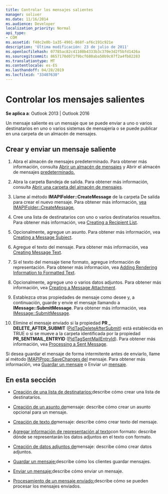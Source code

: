 ```yaml
---
title: Controlar los mensajes salientes
manager: soliver
ms.date: 11/16/2014
ms.audience: Developer
localization_priority: Normal
api_type:
- COM
ms.assetid: f40c2e0b-1a35-4901-868f-af6c191c921e
description: 'Última modificación: 23 de julio de 2011'
ms.openlocfilehash: 07785ac82c41108b4333b3c370e3d2f5bfd1426a
ms.sourcegitcommit: 8657170d071f9bcf680aba50b9c07f2a4fb82283
ms.translationtype: MT
ms.contentlocale: es-ES
ms.lasthandoff: 04/28/2019
ms.locfileid: "33407630"
---
```

# <a name="handling-an-outgoing-message"></a>Controlar los mensajes salientes

**Se aplica a**: Outlook 2013 | Outlook 2016 
  
Un mensaje saliente es un mensaje que se puede enviar a uno o varios destinatarios en uno o varios sistemas de mensajería o se puede publicar en una carpeta de un almacén de mensajes.
  
## <a name="create-and-send-an-outgoing-message"></a>Crear y enviar un mensaje saliente
  
1. Abra el almacén de mensajes predeterminado. Para obtener más información, consulta [Abrir un almacén de mensajes](opening-a-message-store.md) y Abrir el almacén de mensajes [predeterminado.](opening-the-default-message-store.md)
    
2. Abra la carpeta Bandeja de salida. Para obtener más información, consulta [Abrir una carpeta del almacén de mensajes](opening-a-message-store-folder.md).
    
3. Llame al método **IMAPIFolder::CreateMessage** de la carpeta De salida para crear el nuevo mensaje. Para obtener más información, [vea IMAPIFolder::CreateMessage](imapifolder-createmessage.md),
    
4. Cree una lista de destinatarios con uno o varios destinatarios resueltos. Para obtener más información, vea [Creating a Recipient List](creating-a-recipient-list.md).
    
5. Opcionalmente, agregue un asunto. Para obtener más información, vea [Creating a Message Subject](creating-a-message-subject.md).
    
6. Agregue el texto del mensaje. Para obtener más información, vea [Creating Message Text](creating-message-text.md).
    
7. Si el texto del mensaje tiene formato, agregue información de representación. Para obtener más información, vea [Adding Rendering Information to Formatted Text](adding-rendering-information-to-formatted-text.md).
    
8. Opcionalmente, agregue uno o varios datos adjuntos. Para obtener más información, vea [Creating a Message Attachment](creating-a-message-attachment.md).
    
9. Establezca otras propiedades de mensaje como desee y, a continuación, guarde y envíe el mensaje llamando a **IMessage::SubmitMessage**. Para obtener más información, vea [IMessage::SubmitMessage](imessage-submitmessage.md).
    
10. Elimine el mensaje enviado si la propiedad **PR \_ DELETE_AFTER_SUBMIT** ([PidTagDeleteAfterSubmit](pidtagdeleteaftersubmit-canonical-property.md)) está establecida en TRUE o si se mueve a la carpeta identificada por la propiedad **PR_SENTMAIL_ENTRYID** ([PidTagSentMailEntryId](pidtagsentmailentryid-canonical-property.md)). Para obtener más información, vea [Processing a Sent Message](processing-a-sent-message.md).
    
Si desea guardar el mensaje de forma intermitente antes de enviarlo, llame al método [IMAPIProp::SaveChanges del](imapiprop-savechanges.md) mensaje. Para obtener más información, vea [Guardar un mensaje](saving-a-message.md) o Enviar un [mensaje](sending-a-message.md). 
  
## <a name="in-this-section"></a>En esta sección

- [Creación de una lista de destinatarios:](creating-a-recipient-list.md)describe cómo crear una lista de destinatarios.
    
- [Creación de un asunto de](creating-a-message-subject.md)mensaje: describe cómo crear un asunto opcional para un mensaje.
    
- [Creación de texto de](creating-message-text.md)mensaje: describe cómo crear texto del mensaje.
    
- [Agregar información de representación al texto](adding-rendering-information-to-formatted-text.md)con formato: describe dónde se representarán los datos adjuntos en el texto con formato.
    
- [Creación de datos adjuntos de](creating-a-message-attachment.md)mensaje: describe cómo crear datos adjuntos.
    
- [Guardar un mensaje:](saving-a-message.md)describe cómo los clientes guardar mensajes.
    
- [Enviar un mensaje:](sending-a-message.md)describe cómo enviar un mensaje.
    
- [Procesamiento de un mensaje enviado:](processing-a-sent-message.md)describe cómo se pueden procesar los mensajes enviados.
    


